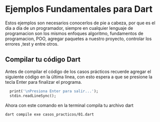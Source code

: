 # Ejemplos Fundamentales para Dart

Estos ejemplos son necesarios conocerlos de pie a cabeza, por que es el día a día de un programador, siempre en cualquier lenguaje de programacion son los mismos enfoques algoritmo, fundamentos de programacion, POO, agregar paquetes a nuestro proyecto, controlar los errores ,test y entre otros.

## Compilar tu código Dart

Antes de compilar el código de los casos prácticos recuerde agregar el siguiente código en la última linea, con esto espera a que se presione la tecla Enter para finalizar el programa.

```dart
  print('\nPresiona Enter para salir...');
  stdin.readLineSync();
```

Ahora con este comando en la terminal compila tu archivo dart

```bash
dart compile exe casos_practicos/01.dart
```
